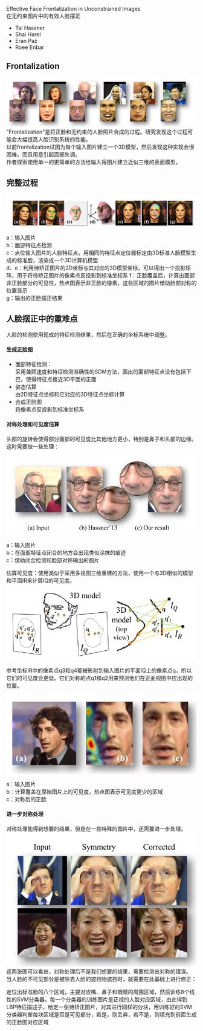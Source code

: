 Effective Face Frontalization in Unconstrained Images  
在无约束图片中的有效人脸摆正
* Tal Hassner   
* Shai Harel   
* Eran Paz
* Roee Enbar

## Frontalization
![frontalization_asbtract](imgs/frontalization_asbtract.png)  
"Frontalization"是将正脸和无约束的人脸照片合成的过程。研究发现这个过程可能会大幅提高人脸识别系统的性能。  
以前frontalization试图为每个输入图片建立一个3D模型，然后发现这种实现会很困难，而且用意引起面部失调。  
作者探索使用单一的更简单的方法给输入得图片建立近似三维的表面模型。    

## 完整过程
![frontalization_process](imgs/frontalization_process.png)

a：输入图片  
b：面部特征点检测  
c：点位输入图片的人脸特征点，用相同的特征点定位器标定由3D标准人脸模型生成的标准脸，渲染成一个3D计算机模型  
d、e：利用待矫正图片的2D坐标与其对应的3D模型坐标，可以得出一个投影矩阵，用于将待矫正图片的像素点反投影到标准坐标系
f：正脸覆盖后，计算出面部非正脸部分的可见性，热点图表示非正脸的像素，这些区域的图片借助脸部对称的位置显示  
g：输出的正脸摆正结果

## 人脸摆正中的重难点
人脸的检测使用现成的特征检测结果，然后在正确的坐标系统中调整。
#### 生成正脸图
* 面部特征检测：  
采用兼顾速度和特征检测准确性的SDM方法，画出的面部特征点没有包括下巴，使得特征点接近3D平面的正面
* 姿态估算  
由2D特征点坐标和它对应的3D特征点坐标计算
* 合成正脸图  
 将像素点反投影到标准坐标系

#### 对称处理和可见度估算
头部的旋转会使得部分面部的可见度比其他地方更小，特别是鼻子和头部的边缘。这时需要做一些处理：
![frontalization_occlusion](imgs/frontalization_occlusion.png)

a：输入图片  
b：在面部特征点闭合的地方会出现类似涂抹的痕迹  
c：借助闭合检测和脸部对称输出的图片

估算可见度：使用类似于采用多视图三维重建的方法，使用一个与3D相似的模型和平面IR来计算IQ的可见度。
![frontalization_model](imgs/frontalization_model.png)

参考坐标IR中的像素点q3和q4都被影射到输入图片的平面IQ上的像素点q，所以它们的可见度会更低。它们对称的点q1和q2用来预测他们在正面视图中应出现的位置。

![frontalization_visiable](imgs/frontalization_visiable.png)

a：输入图片  
b：计算覆盖在原始图片上的可见度，热点图表示可见度更少的区域  
c：对称后的正脸  
#### 进一步对称处理
对称处理能得到想要的结果，但是在一些特殊的图片中，还需要进一步处理。
![frontalization_correct](imgs/frontalization_correct.png)
这两张图可以看出，对称处理后不是我们想要的结果，需要检测出对称的错误。  
当人脸的不可见部分是被除去人脸的遮挡物遮挡时，就需要在此基础上进行修正：

定位出标准脸的八个区域，主要对应嘴、鼻子和眼睛的周围区域，然后训练8个线性的SVM分类器，每一个分类器的训练图片是正视的人脸对应区域，由此得到LBP特征描述子，给定一张待矫正图片，对其进行同样的分块，用训练好的SVM分类器判断每块区域是否是可见部分，若是，则丢弃，若不是，则填充到前面生成的正脸图对应区域
